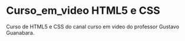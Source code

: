 # Curso_em_video HTML5 e CSS
Curso de  HTML5 e CSS do canal curso em video do professor Gustavo Guanabara.
